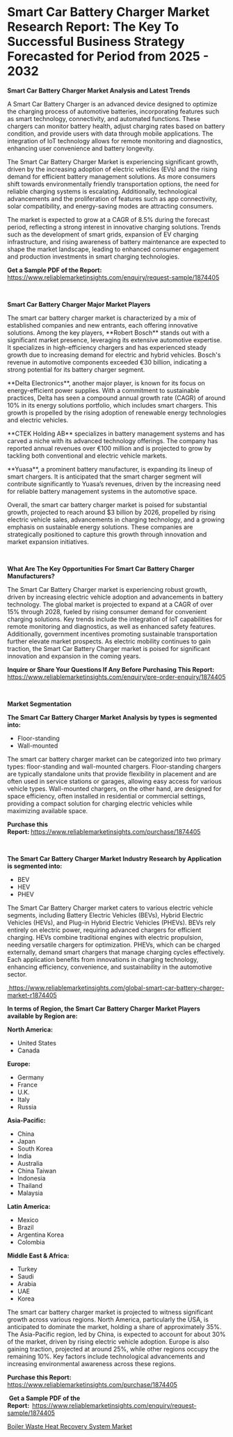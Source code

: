 <p><h1>Smart Car Battery Charger Market Research Report: The Key To Successful Business Strategy Forecasted for Period from 2025 - 2032</h1></p><p><strong>Smart Car Battery Charger Market Analysis and Latest Trends</strong></p>
<p><p>A Smart Car Battery Charger is an advanced device designed to optimize the charging process of automotive batteries, incorporating features such as smart technology, connectivity, and automated functions. These chargers can monitor battery health, adjust charging rates based on battery condition, and provide users with data through mobile applications. The integration of IoT technology allows for remote monitoring and diagnostics, enhancing user convenience and battery longevity.</p><p>The Smart Car Battery Charger Market is experiencing significant growth, driven by the increasing adoption of electric vehicles (EVs) and the rising demand for efficient battery management solutions. As more consumers shift towards environmentally friendly transportation options, the need for reliable charging systems is escalating. Additionally, technological advancements and the proliferation of features such as app connectivity, solar compatibility, and energy-saving modes are attracting consumers.</p><p>The market is expected to grow at a CAGR of 8.5% during the forecast period, reflecting a strong interest in innovative charging solutions. Trends such as the development of smart grids, expansion of EV charging infrastructure, and rising awareness of battery maintenance are expected to shape the market landscape, leading to enhanced consumer engagement and production investments in smart charging technologies.</p></p>
<p><strong>Get a Sample PDF of the Report:&nbsp;</strong> <a href="https://www.reliablemarketinsights.com/enquiry/request-sample/1874405?utm_campaign=2481&utm_medium=2&utm_source=Github&utm_content=ia&utm_term=13022025&utm_id=smart-car-battery-charger">https://www.reliablemarketinsights.com/enquiry/request-sample/1874405</a></p>
<p>&nbsp;</p>
<p><strong>Smart Car Battery Charger Major Market Players</strong></p>
<p><p>The smart car battery charger market is characterized by a mix of established companies and new entrants, each offering innovative solutions. Among the key players, **Robert Bosch** stands out with a significant market presence, leveraging its extensive automotive expertise. It specializes in high-efficiency chargers and has experienced steady growth due to increasing demand for electric and hybrid vehicles. Bosch's revenue in automotive components exceeded €30 billion, indicating a strong potential for its battery charger segment.</p><p>**Delta Electronics**, another major player, is known for its focus on energy-efficient power supplies. With a commitment to sustainable practices, Delta has seen a compound annual growth rate (CAGR) of around 10% in its energy solutions portfolio, which includes smart chargers. This growth is propelled by the rising adoption of renewable energy technologies and electric vehicles.</p><p>**CTEK Holding AB** specializes in battery management systems and has carved a niche with its advanced technology offerings. The company has reported annual revenues over €100 million and is projected to grow by tackling both conventional and electric vehicle markets.</p><p>**Yuasa**, a prominent battery manufacturer, is expanding its lineup of smart chargers. It is anticipated that the smart charger segment will contribute significantly to Yuasa’s revenues, driven by the increasing need for reliable battery management systems in the automotive space.</p><p>Overall, the smart car battery charger market is poised for substantial growth, projected to reach around $3 billion by 2026, propelled by rising electric vehicle sales, advancements in charging technology, and a growing emphasis on sustainable energy solutions. These companies are strategically positioned to capture this growth through innovation and market expansion initiatives.</p></p>
<p>&nbsp;</p>
<p><strong>What Are The Key Opportunities For Smart Car Battery Charger Manufacturers?</strong></p>
<p><p>The Smart Car Battery Charger market is experiencing robust growth, driven by increasing electric vehicle adoption and advancements in battery technology. The global market is projected to expand at a CAGR of over 15% through 2028, fueled by rising consumer demand for convenient charging solutions. Key trends include the integration of IoT capabilities for remote monitoring and diagnostics, as well as enhanced safety features. Additionally, government incentives promoting sustainable transportation further elevate market prospects. As electric mobility continues to gain traction, the Smart Car Battery Charger market is poised for significant innovation and expansion in the coming years.</p></p>
<p><strong>Inquire or Share Your Questions If Any Before Purchasing This Report:</strong> <a href="https://www.reliablemarketinsights.com/enquiry/pre-order-enquiry/1874405?utm_campaign=2481&utm_medium=2&utm_source=Github&utm_content=ia&utm_term=13022025&utm_id=smart-car-battery-charger">https://www.reliablemarketinsights.com/enquiry/pre-order-enquiry/1874405</a></p>
<p>&nbsp;</p>
<p><strong>Market Segmentation</strong></p>
<p><strong>The Smart Car Battery Charger Market Analysis by types is segmented into:</strong></p>
<p><ul><li>Floor-standing</li><li>Wall-mounted</li></ul></p>
<p><p>The smart car battery charger market can be categorized into two primary types: floor-standing and wall-mounted chargers. Floor-standing chargers are typically standalone units that provide flexibility in placement and are often used in service stations or garages, allowing easy access for various vehicle types. Wall-mounted chargers, on the other hand, are designed for space efficiency, often installed in residential or commercial settings, providing a compact solution for charging electric vehicles while maximizing available space.</p></p>
<p><strong>Purchase this Report:&nbsp;</strong><a href="https://www.reliablemarketinsights.com/purchase/1874405?utm_campaign=2481&utm_medium=2&utm_source=Github&utm_content=ia&utm_term=13022025&utm_id=smart-car-battery-charger">https://www.reliablemarketinsights.com/purchase/1874405</a></p>
<p>&nbsp;</p>
<p><strong>The Smart Car Battery Charger Market Industry Research by Application is segmented into:</strong></p>
<p><ul><li>BEV</li><li>HEV</li><li>PHEV</li></ul></p>
<p><p>The Smart Car Battery Charger market caters to various electric vehicle segments, including Battery Electric Vehicles (BEVs), Hybrid Electric Vehicles (HEVs), and Plug-in Hybrid Electric Vehicles (PHEVs). BEVs rely entirely on electric power, requiring advanced chargers for efficient charging. HEVs combine traditional engines with electric propulsion, needing versatile chargers for optimization. PHEVs, which can be charged externally, demand smart chargers that manage charging cycles effectively. Each application benefits from innovations in charging technology, enhancing efficiency, convenience, and sustainability in the automotive sector.</p></p>
<p><a href="https://www.reliablemarketinsights.com/global-smart-car-battery-charger-market-r1874405?utm_campaign=2481&utm_medium=2&utm_source=Github&utm_content=ia&utm_term=13022025&utm_id=smart-car-battery-charger">&nbsp;https://www.reliablemarketinsights.com/global-smart-car-battery-charger-market-r1874405</a></p>
<p><strong>In terms of Region, the Smart Car Battery Charger Market Players available by Region are:</strong></p>
<p>
    <p> <strong> North America: </strong>
        <ul>
            <li>United States</li>
            <li>Canada</li>
        </ul>
        </p> 
    <p> <strong> Europe: </strong>
        <ul>
            <li>Germany</li>
            <li>France</li>
            <li>U.K.</li>
            <li>Italy</li>
            <li>Russia</li>
        </ul>
        </p> 
    <p> <strong> Asia-Pacific: </strong>
        <ul>
            <li>China</li>
            <li>Japan</li>
            <li>South Korea</li>
            <li>India</li>
            <li>Australia</li>
            <li>China Taiwan</li>
            <li>Indonesia</li>
            <li>Thailand</li>
            <li>Malaysia</li>
        </ul>
        </p> 
    <p> <strong> Latin America: </strong>
        <ul>
            <li>Mexico</li>
            <li>Brazil</li>
            <li>Argentina Korea</li>
            <li>Colombia</li>
        </ul>
        </p> 
    <p> <strong> Middle East & Africa: </strong>
        <ul>
            <li>Turkey</li>
            <li>Saudi</li>
            <li>Arabia</li>
            <li>UAE</li>
            <li>Korea</li>
        </ul>
    </p>
    </p>
<p><p>The smart car battery charger market is projected to witness significant growth across various regions. North America, particularly the USA, is anticipated to dominate the market, holding a share of approximately 35%. The Asia-Pacific region, led by China, is expected to account for about 30% of the market, driven by rising electric vehicle adoption. Europe is also gaining traction, projected at around 25%, while other regions occupy the remaining 10%. Key factors include technological advancements and increasing environmental awareness across these regions.</p></p>
<p><strong>Purchase this Report: </strong><a href="https://www.reliablemarketinsights.com/purchase/1874405?utm_campaign=2481&utm_medium=2&utm_source=Github&utm_content=ia&utm_term=13022025&utm_id=smart-car-battery-charger">https://www.reliablemarketinsights.com/purchase/1874405</a></p>
<p>&nbsp;<strong>Get a Sample PDF of the Report:&nbsp;&nbsp;</strong><a href="https://www.reliablemarketinsights.com/enquiry/request-sample/1874405?utm_campaign=2481&utm_medium=2&utm_source=Github&utm_content=ia&utm_term=13022025&utm_id=smart-car-battery-charger">https://www.reliablemarketinsights.com/enquiry/request-sample/1874405</a></p>
<p><strong></strong></p>
<p><p><a href="https://github.com/nabadeneme/Market-Research-Report-List-1/blob/main/boiler-waste-heat-recovery-system-market.md?utm_campaign=2481&utm_medium=2&utm_source=Github&utm_content=ia&utm_term=13022025&utm_id=smart-car-battery-charger">Boiler Waste Heat Recovery System Market</a></p></p>